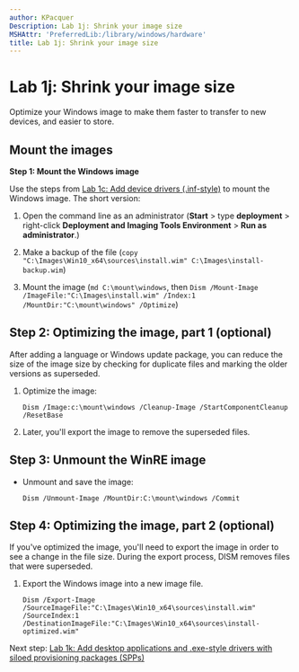 ```yaml
---
author: KPacquer
Description: Lab 1j: Shrink your image size
MSHAttr: 'PreferredLib:/library/windows/hardware'
title: Lab 1j: Shrink your image size
---
```


# Lab 1j: Shrink your image size

Optimize your Windows image to make them faster to transfer to new devices, and easier to store.

## <span id="Mount_the_images"></span>Mount the images

**Step 1: Mount the Windows image**

Use the steps from [Lab 1c: Add device drivers (.inf-style)](add-device-drivers.md) to mount the Windows image. The short version:

1.  Open the command line as an administrator (**Start** > type **deployment** > right-click **Deployment and Imaging Tools Environment** > **Run as administrator**.)

2.  Make a backup of the file (`copy "C:\Images\Win10_x64\sources\install.wim" C:\Images\install-backup.wim`)

3.  Mount the image (`md C:\mount\windows`, then `Dism /Mount-Image /ImageFile:"C:\Images\install.wim" /Index:1 /MountDir:"C:\mount\windows" /Optimize`)

## <span id="Optimizing_the_image_part_1"></span><span id="optimizing_the_image_part_1"></span><span id="OPTIMIZING_THE_IMAGE_PART_1"></span>Step 2: Optimizing the image, part 1 (optional)

After adding a language or Windows update package, you can reduce the size of the image size by checking for duplicate files and marking the older versions as superseded.

1.  Optimize the image:

    ``` syntax
    Dism /Image:c:\mount\windows /Cleanup-Image /StartComponentCleanup /ResetBase
    ```

2.  Later, you'll export the image to remove the superseded files.

## <span id="BKMK_SaveImage"></span><span id="bkmk_saveimage"></span><span id="BKMK_SAVEIMAGE"></span>Step 3: Unmount the WinRE image


-   Unmount and save the image:

    ``` syntax
    Dism /Unmount-Image /MountDir:C:\mount\windows /Commit
    ```

## <span id="Optimizing_the_image_part_2"></span><span id="optimizing_the_image_part_2"></span><span id="OPTIMIZING_THE_IMAGE_PART_2"></span>Step 4: Optimizing the image, part 2 (optional)

If you've optimized the image, you'll need to export the image in order to see a change in the file size. During the export process, DISM removes files that were superseded.

1.  Export the Windows image into a new image file.

    ``` syntax
    Dism /Export-Image /SourceImageFile:"C:\Images\Win10_x64\sources\install.wim" /SourceIndex:1 /DestinationImageFile:"C:\Images\Win10_x64\sources\install-optimized.wim"
    ```

Next step: [Lab 1k: Add desktop applications and .exe-style drivers with siloed provisioning packages (SPPs)](add-desktop-apps-wth-spps-sxs.md)